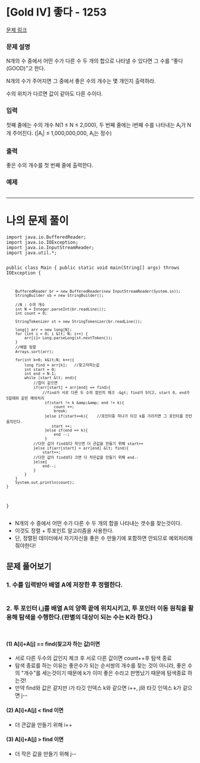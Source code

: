 <h1 id="gold-iv-좋다---1253">[Gold IV] 좋다 - 1253</h1>
<p><a href="https://www.acmicpc.net/problem/1253">문제 링크</a> </p>
<h3 id="문제-설명">문제 설명</h3>
<p>N개의 수 중에서 어떤 수가 다른 수 두 개의 합으로 나타낼 수 있다면 그 수를 “좋다(GOOD)”고 한다.</p>

<p>N개의 수가 주어지면 그 중에서 좋은 수의 개수는 몇 개인지 출력하라.</p>

<p>수의 위치가 다르면 값이 같아도 다른 수이다.</p>

<h3 id="입력">입력</h3>
 <p>첫째 줄에는 수의 개수 N(1 ≤ N ≤ 2,000), 두 번째 줄에는 i번째 수를 나타내는 A<sub>i</sub>가 N개 주어진다. (|A<sub>i</sub>| ≤ 1,000,000,000, A<sub>i</sub>는 정수)</p>

<h3 id="출력">출력</h3>
 <p>좋은 수의 개수를 첫 번째 줄에 출력한다.</p>

<h3 id="예제">예제</h3>
<p><img alt="" src="https://velog.velcdn.com/images/dev_ssj/post/b8cf67c7-a9c9-41e8-b21a-9366af9014b0/image.png" /></p>
<hr />
<h1 id="나의-문제-풀이">나의 문제 풀이</h1>
<pre><code class="language-java">import java.io.BufferedReader;
import java.io.IOException;
import java.io.InputStreamReader;
import java.util.*;

public class Main {
    public static void main(String[] args) throws IOException {

        BufferedReader br = new BufferedReader(new InputStreamReader(System.in));
        StringBuilder sb = new StringBuilder();

        //N : 수의 개수
        int N = Integer.parseInt(br.readLine());
        int count = 0;

        StringTokenizer st = new StringTokenizer(br.readLine());

        long[] arr = new long[N];
        for (int i = 0; i &lt; N; i++) {
            arr[i]= Long.parseLong(st.nextToken());
        }
        //배열 정렬
        Arrays.sort(arr);

        for(int k=0; k&lt;N; k++){
            long find = arr[k];   //찾고자하는값
            int start = 0;
            int end = N-1;
            while (start &lt; end){
                //합이 같으면
                if(arr[start] + arr[end] == find){
                    //find가 서로 다른 두 수의 합인지 체크 -&gt; find가 5이고, start 0, end가 5일때와 같은 예외처리
                     if(start != k &amp;&amp; end != k){
                         count ++;
                         break;
                     }else if(start==k){    //포인터중 하나가 타깃 k를 가리키면 그 포인터를 한칸 움직인다.
                        start ++;
                     }else if(end == k){
                         end --;
                     }
                //더한 값이 find보다 작으면 더 큰값을 만들기 위해 start++
                }else if(arr[start] + arr[end] &lt; find){
                    start++;
                //더한 값이 find보다 크면 더 작은값을 만들기 위해 end--    
                }else{
                    end--;
                }
            }
        }
        System.out.println(count);
    }
}</code></pre>
<ul>
<li>N개의 수 중에서 어떤 수가 다른 수 두 개의 합을 나타내는 갯수를 찾는것이다.</li>
<li>이것도 정렬 + 투포인트 알고리즘을 사용한다.</li>
<li>단, 정렬된 데이터에서 자기자신을 좋은 수 만들기에 포함하면 안되므로 예외처리해줘야한다!</li>
</ul>
<h2 id="문제-풀어보기">문제 풀어보기</h2>
<h3 id="1-수를-입력받아-배열-a에-저장한-후-정렬한다">1. 수를 입력받아 배열 A에 저장한 후 정렬한다.</h3>
<p><img alt="" src="https://velog.velcdn.com/images/dev_ssj/post/634d69b1-05f2-48de-a5c2-e6e2b6a2b092/image.png" /></p>
<h3 id="2-투-포인터-ij를-배열-a의-양쪽-끝에-위치시키고-투-포인터-이동-원칙을-활용해-탐색을-수행한다판별의-대상이-되는-수는-k라-한다">2. 투 포인터 i,j를 배열 A의 양쪽 끝에 위치시키고, 투 포인터 이동 원칙을 활용해 탐색을 수행한다.(판별의 대상이 되는 수는 K라 한다.)</h3>
<p><img alt="" src="https://velog.velcdn.com/images/dev_ssj/post/ac13c291-80fb-4d58-9442-199aa4cb332c/image.png" /></p>
<p><img alt="" src="https://velog.velcdn.com/images/dev_ssj/post/a1cdd09c-152c-46bc-95b9-3484a06a287b/image.png" /></p>
<h4 id="1-aiaj--find찾고자-하는-값이면">(1) A[i]+A[j] == find(찾고자 하는 값)이면</h4>
<ul>
<li>서로 다른 두수의 값인지 체크 후 서로 다른 값이면 count++후 탐색 종료</li>
<li>탐색 종료를 하는 이유는 좋은수가 되는 순서쌍의 개수를 찾는 것이 아니라, 좋은 수의 &quot;개수&quot;를 세는것이기 때문에 k가 이미 좋은 수라고 판명났기 때문에 탐색종료 하는것!</li>
<li>만약 find와 값은 같지만 i가 타깃 인덱스 k와 같으면 i++, j와 타깃 인덱스 k가 같으면 j--</li>
</ul>
<h4 id="2-aiaj--find-이면">(2) A[i]+A[j] &lt; find 이면</h4>
<ul>
<li>더 큰값을 만들기 위해 i++</li>
</ul>
<h4 id="3-aiaj--find-이면">(3) A[i]+A[j] &gt; find 이면</h4>
<ul>
<li>더 작은 값을 만들기 위해 j--</li>
</ul>